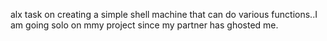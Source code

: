 alx task on creating a simple shell machine that can do various functions..I am going solo on mmy project since my partner has ghosted me.
